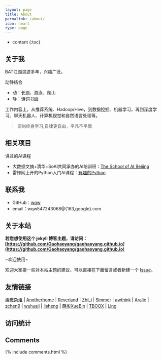 ```yaml
---
layout: page
title: About
permalink: /about/
icon: heart
type: page
---
```


* content
{:toc}

## 关于我


BAT江湖混迹多年，兴趣广泛。

动静结合
- 动：长跑、游泳、爬山
- 静：诗词书画

工作内容上，从推荐系统、Hadoop/Hive，到数据挖掘、机器学习，再到深度学习、聊天机器人、计算机视觉和自然语言处理等。

> 崇尚终身学习,自律更自由，平凡不平庸

## 相关项目

讲过的AI课程

- 大数据文摘+清华+SoAI共同承办的AI培训班：[The School of AI Beijing](https://wqw547243068.github.io/school-of-ai-beijing)
- 雷锋网上开的Python入门AI课程：[有趣的Python](https://wqw547243068.github.io/Python-learning)

## 联系我

* GitHub：[wqw](https://github.com/wqw547243068)
* email：wqw547243068@{163,google}.com


## 关于本站

**若您想使用这个 jekyll 博客主题，请访问：[https://github.com/Gaohaoyang/gaohaoyang.github.io](https://github.com/Gaohaoyang/gaohaoyang.github.io)**

~欢迎使用~

欢迎大家提一些对本站主题的建议，可以直接在下面留言或者新建一个 [Issue](https://github.com/Gaohaoyang/gaohaoyang.github.io/issues)。


## 友情链接

[羡辙杂俎](http://zhangwenli.com/blog) \| [Anotherhome](https://www.anotherhome.net) \| [Reverland](http://reverland.org/) \| [ZhiLi](http://lizhipower.github.io/) \| [Simmer](http://simmer-jun.github.io/) \| [awthink](http://awthink.net/) \| [Aralic](http://aralic.github.io/) \| [zchen9](http://www.chen9.info/) \| [wuhuaji](http://wuhuaji.me/) \| [lisheng](http://www.lishengcn.cn/) \| [薛彬XueBin](http://axuebin.com/blog/) \| [TBOOX](http://www.tboox.org/cn/) \|  [Ling](http://linglinyp.com/)

## 访问统计

<!-- 访问统计可视化工具 -->

<div class="side">
      <script type="text/javascript" src="//rf.revolvermaps.com/0/0/1.js?i=5q2837r7gjo&amp;s=350&amp;m=7&amp;v=true&amp;r=false&amp;b=000000&amp;n=false&amp;c=ff0000" async="async"></script>
</div>


## Comments

{% include comments.html %}
